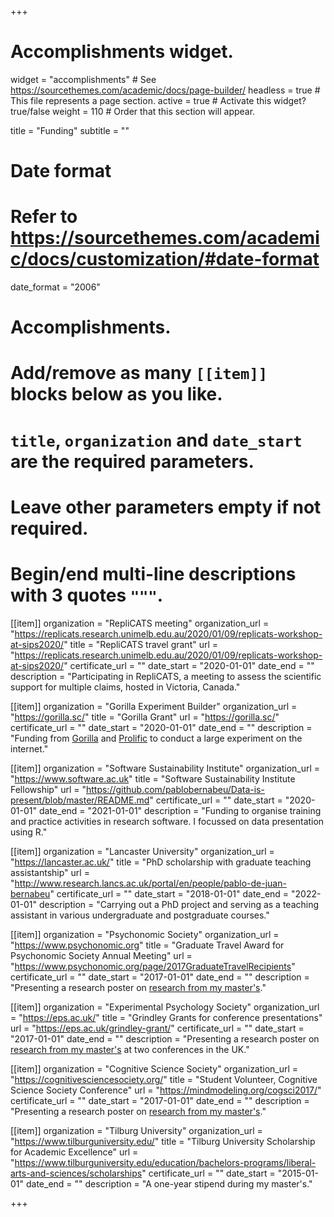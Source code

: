 +++
# Accomplishments widget.
widget = "accomplishments"  # See https://sourcethemes.com/academic/docs/page-builder/
headless = true  # This file represents a page section.
active = true  # Activate this widget? true/false
weight = 110  # Order that this section will appear.

title = "Funding"
subtitle = ""

# Date format
#   Refer to https://sourcethemes.com/academic/docs/customization/#date-format
date_format = "2006"

# Accomplishments.
#   Add/remove as many `[[item]]` blocks below as you like.
#   `title`, `organization` and `date_start` are the required parameters.
#   Leave other parameters empty if not required.
#   Begin/end multi-line descriptions with 3 quotes `"""`.

[[item]]
  organization = "RepliCATS meeting"
  organization_url = "https://replicats.research.unimelb.edu.au/2020/01/09/replicats-workshop-at-sips2020/"
  title = "RepliCATS travel grant"
  url = "https://replicats.research.unimelb.edu.au/2020/01/09/replicats-workshop-at-sips2020/"
  certificate_url = ""
  date_start = "2020-01-01"
  date_end = ""
  description = "Participating in RepliCATS, a meeting to assess the scientific support for multiple claims, hosted in Victoria, Canada."

[[item]]
  organization = "Gorilla Experiment Builder"
  organization_url = "https://gorilla.sc/"
  title = "Gorilla Grant"
  url = "https://gorilla.sc/"
  certificate_url = ""
  date_start = "2020-01-01"
  date_end = ""
  description = "Funding from [Gorilla](https://gorilla.sc/) and [Prolific](https://prolific.co/) to conduct a large experiment on the internet."

[[item]]
  organization = "Software Sustainability Institute"
  organization_url = "https://www.software.ac.uk"
  title = "Software Sustainability Institute Fellowship"
  url = "https://github.com/pablobernabeu/Data-is-present/blob/master/README.md"
  certificate_url = ""
  date_start = "2020-01-01"
  date_end = "2021-01-01"
  description = "Funding to organise training and practice activities in research software. I focussed on data presentation using R."

[[item]]
  organization = "Lancaster University"
  organization_url = "https://lancaster.ac.uk/"
  title = "PhD scholarship with graduate teaching assistantship"
  url = "http://www.research.lancs.ac.uk/portal/en/people/pablo-de-juan-bernabeu"
  certificate_url = ""
  date_start = "2018-01-01"
  date_end = "2022-01-01"
  description = "Carrying out a PhD project and serving as a teaching assistant in various undergraduate and postgraduate courses."

[[item]]
  organization = "Psychonomic Society"
  organization_url = "https://www.psychonomic.org"
  title = "Graduate Travel Award for Psychonomic Society Annual Meeting"
  url = "https://www.psychonomic.org/page/2017GraduateTravelRecipients"
  certificate_url = ""
  date_start = "2017-01-01"
  date_end = ""
  description = "Presenting a research poster on [research from my master's](https://cogsci.mindmodeling.org/2017/papers/0318/index.html)."
  
[[item]]
  organization = "Experimental Psychology Society"
  organization_url = "https://eps.ac.uk/"
  title = "Grindley Grants for conference presentations"
  url = "https://eps.ac.uk/grindley-grant/"
  certificate_url = ""
  date_start = "2017-01-01"
  date_end = ""
  description = "Presenting a research poster on [research from my master's](https://cogsci.mindmodeling.org/2017/papers/0318/index.html) at two conferences in the UK."
  
[[item]]
  organization = "Cognitive Science Society"
  organization_url = "https://cognitivesciencesociety.org/"
  title = "Student Volunteer, Cognitive Science Society Conference"
  url = "https://mindmodeling.org/cogsci2017/"
  certificate_url = ""
  date_start = "2017-01-01"
  date_end = ""
  description = "Presenting a research poster on [research from my master's](https://cogsci.mindmodeling.org/2017/papers/0318/index.html)."
  
[[item]]
  organization = "Tilburg University"
  organization_url = "https://www.tilburguniversity.edu/"
  title = "Tilburg University Scholarship for Academic Excellence"
  url = "https://www.tilburguniversity.edu/education/bachelors-programs/liberal-arts-and-sciences/scholarships"
  certificate_url = ""
  date_start = "2015-01-01"
  date_end = ""
  description = "A one-year stipend during my master's."
  
+++
